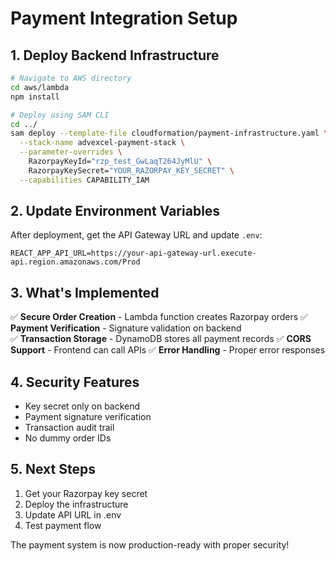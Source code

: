 # Payment Integration Setup

## 1. Deploy Backend Infrastructure

```bash
# Navigate to AWS directory
cd aws/lambda
npm install

# Deploy using SAM CLI
cd ../
sam deploy --template-file cloudformation/payment-infrastructure.yaml \
  --stack-name advexcel-payment-stack \
  --parameter-overrides \
    RazorpayKeyId="rzp_test_GwLaqT264JyMlU" \
    RazorpayKeySecret="YOUR_RAZORPAY_KEY_SECRET" \
  --capabilities CAPABILITY_IAM
```

## 2. Update Environment Variables

After deployment, get the API Gateway URL and update `.env`:

```
REACT_APP_API_URL=https://your-api-gateway-url.execute-api.region.amazonaws.com/Prod
```

## 3. What's Implemented

✅ **Secure Order Creation** - Lambda function creates Razorpay orders
✅ **Payment Verification** - Signature validation on backend  
✅ **Transaction Storage** - DynamoDB stores all payment records
✅ **CORS Support** - Frontend can call APIs
✅ **Error Handling** - Proper error responses

## 4. Security Features

- Key secret only on backend
- Payment signature verification
- Transaction audit trail
- No dummy order IDs

## 5. Next Steps

1. Get your Razorpay key secret
2. Deploy the infrastructure
3. Update API URL in .env
4. Test payment flow

The payment system is now production-ready with proper security!